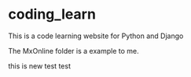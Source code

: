 # coding_learn


This is a code learning website for Python and Django

The MxOnline folder is a example to me.

this is new test test